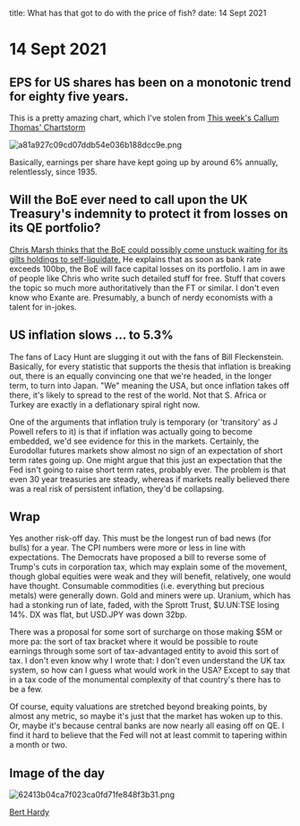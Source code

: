 title: What has that got to do with the price of fish?
date: 14 Sept 2021

# 14 Sept 2021

## EPS for US shares has been on a monotonic trend for eighty five years.
This is a pretty amazing chart, which I've stolen from [This week's Callum Thomas' Chartstorm](https://chartstorm.substack.com/p/weekly-s-and-p500-chartstorm-12-september)

![a81a927c09cd07ddb54e036b188dcc9e.png]({attach}a81a927c09cd07ddb54e036b188dcc9e.png)

Basically, earnings per share have kept going up by around 6% annually, relentlessly, since 1935. 


## Will the BoE ever need to call upon the UK Treasury's indemnity to protect it from losses on its QE portfolio?

[Chris Marsh thinks that the BoE could possibly come unstuck waiting for its gilts holdings to self-liquidate.](https://moneyinsideout.exantedata.com/p/bank-of-england-balance-sheet-shrinkage) He explains that as soon as bank rate exceeds 100bp, the BoE will face capital losses on its portfolio. 
I am in awe of people like Chris who write such detailed stuff for free. Stuff that covers the topic so much more authoritatively than the FT or similar.
I don't even know who Exante are. Presumably, a bunch of nerdy economists with a talent for in-jokes.

## US inflation slows … to 5.3%

The fans of Lacy Hunt are slugging it out with the fans of Bill Fleckenstein. 
Basically, for every statistic that supports the thesis that inflation is breaking out, there is an equally convincing one that we're headed, in the longer term, to turn into Japan.
"We" meaning the USA, but once inflation takes off there, it's likely to spread to the rest of the world. 
Not that S. Africa or Turkey are exactly in a deflationary spiral right now.

One of the arguments that inflation truly is temporary (or 'transitory' as J Powell refers to it) is that if inflation was actually going to become embedded, we'd see evidence for this in the markets.
Certainly, the Eurodollar futures markets show almost no sign of an expectation of short term rates going up.
One might argue that this just an expectation that the Fed isn't going to raise short term rates, probably ever.
The problem is that even 30 year treasuries are steady, whereas if markets really believed there was a real risk of persistent inflation, they'd be collapsing.

## Wrap

Yes another risk-off day.
This must be the longest run of bad news (for bulls) for a year.
The CPI numbers were more or less in line with expectations.
The Democrats have proposed a bill to reverse some of Trump's cuts in corporation tax, which may explain some of the movement,
though global equities were weak and they will benefit, relatively, one would have thought. 
Consumable commodities (i.e. everything but precious metals) were generally down. Gold and miners were up.
Uranium, which has had a stonking run of late, faded, with the Sprott Trust, $U.UN:TSE losing 14%. 
DX was flat, but USD.JPY was down 32bp.

There was a proposal for some sort of surcharge on those making $5M or more pa: the sort of tax bracket where it would be possible to route earnings through some sort of tax-advantaged entity to avoid this sort of tax. I don't even know why I wrote that: I don't even understand the UK tax system, so how can I guess what would work in the USA? Except to say that in a tax code of the monumental complexity of that country's there has to be a few.

Of course, equity valuations are stretched beyond breaking points, by almost any metric, so maybe it's just that the market has woken up to this.
Or, maybe it's because central banks are now nearly all easing off on QE. I find it hard to believe that the Fed will not at least commit to tapering within a month or two.

## Image of the day

![62413b04ca7f023ca0fd71fe848f3b31.png]({attach}62413b04ca7f023ca0fd71fe848f3b31.png)

[Bert Hardy](https://twitter.com/Daniel\_Red\_Eire/status/1437722920625877004?s=20)


